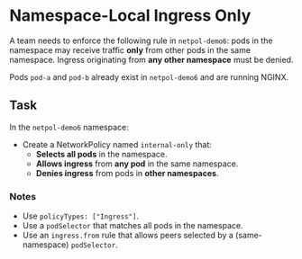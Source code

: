 # Namespace-Local Ingress Only

A team needs to enforce the following rule in `netpol-demo6`: pods in the namespace may receive traffic **only** from other pods in the same namespace. Ingress originating from **any other namespace** must be denied.

Pods `pod-a` and `pod-b` already exist in `netpol-demo6` and are running NGINX.

## Task

In the `netpol-demo6` namespace:

- Create a NetworkPolicy named `internal-only` that:
  - **Selects all pods** in the namespace.
  - **Allows ingress** from **any pod** in the same namespace.
  - **Denies ingress** from pods in **other namespaces**.

### Notes
- Use `policyTypes: ["Ingress"]`.
- Use a `podSelector` that matches all pods in the namespace.
- Use an `ingress.from` rule that allows peers selected by a (same-namespace) `podSelector`.
